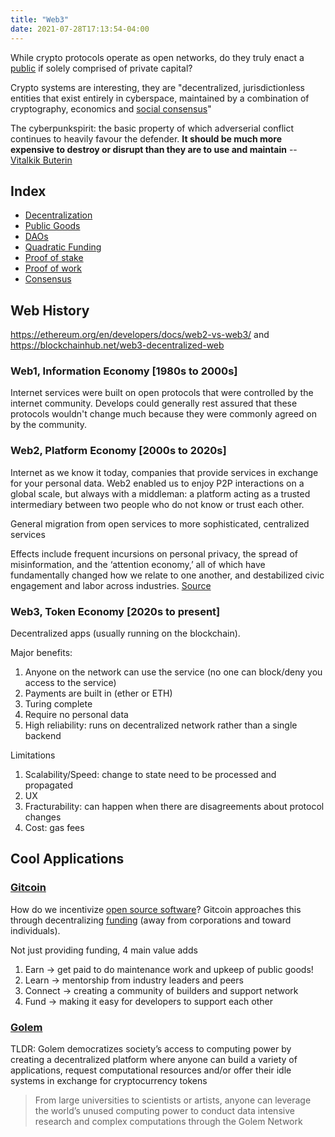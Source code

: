 ```yaml
---
title: "Web3"
date: 2021-07-28T17:13:54-04:00
---
```


While crypto protocols operate as open networks, do they truly enact a [public](thoughts/public-goods.md) if solely comprised of private capital?

Crypto systems are interesting, they are "decentralized, jurisdictionless entities that exist entirely in cyberspace, maintained by a combination of cryptography, economics and [social consensus](thoughts/social-contracts.md)"

The cyberpunkspirit: the basic property of which adverserial conflict continues to heavily favour the defender. **It should be much more expensive to destroy or disrupt than they are to use and maintain** -- [Vitalkik Buterin](https://medium.com/@VitalikButerin/a-proof-of-stake-design-philosophy-506585978d51)

## Index
- [Decentralization](thoughts/decentralization.md)
- [Public Goods](thoughts/public-goods.md)
- [DAOs](thoughts/dao.md)
- [Quadratic Funding](thoughts/quadratic-funding.md)
- [Proof of stake](thoughts/proof-of-stake.md)
- [Proof of work](thoughts/proof-of-work.md)
- [Consensus](thoughts/consensus.md)

## Web History
https://ethereum.org/en/developers/docs/web2-vs-web3/ and https://blockchainhub.net/web3-decentralized-web

### Web1,  Information Economy [1980s to 2000s]
Internet services were built on open protocols that were controlled by the internet community. Develops could generally rest assured that these protocols wouldn't change much because they were commonly agreed on by the community. 

### Web2, Platform Economy [2000s to 2020s]
Internet as we know it today, companies that provide services in exchange for your personal data. Web2 enabled us to enjoy P2P interactions on a global scale, but always with a middleman: a platform acting as a trusted intermediary between two people who do not know or trust each other.

General migration from open services to more sophisticated, centralized services

Effects include frequent incursions on personal privacy, the spread of misinformation, and the ‘attention economy,’ all of which have fundamentally changed how we relate to one another, and destabilized civic engagement and labor across industries. [Source](https://gitcoin.co/blog/seeking-a-new-kind-of-public-good/)

### Web3, Token Economy [2020s to present]
Decentralized apps (usually running on the blockchain).

Major benefits:
1. Anyone on the network can use the service (no one can block/deny you access to the service)
2. Payments are built in (ether or ETH)
3. Turing complete
4. Require no personal data
5. High reliability: runs on decentralized network rather than a single backend

Limitations
1. Scalability/Speed: change to state need to be processed and propagated
2. UX
3. Fracturability: can happen when there are disagreements about protocol changes
4. Cost: gas fees 

## Cool Applications
### [Gitcoin](https://gitcoin.co/)
How do we incentivize [open source software](posts/paid-open-source.md)? Gitcoin approaches this through decentralizing [funding](thoughts/funding.md) (away from corporations and toward individuals).

Not just providing funding, 4 main value adds
1. Earn -> get paid to do maintenance work and upkeep of public goods!
2. Learn -> mentorship from industry leaders and peers
3. Connect -> creating a community of builders and support network
4. Fund -> making it easy for developers to support each other

### [Golem](https://blog.golemproject.net/golem-primer/)

TLDR: Golem democratizes society’s access to computing power by creating a decentralized platform where anyone can build a variety of applications, request computational resources and/or offer their idle systems in exchange for cryptocurrency tokens

>From large universities to scientists or artists, anyone can leverage the world’s unused computing power to conduct data intensive research and complex computations through the Golem Network